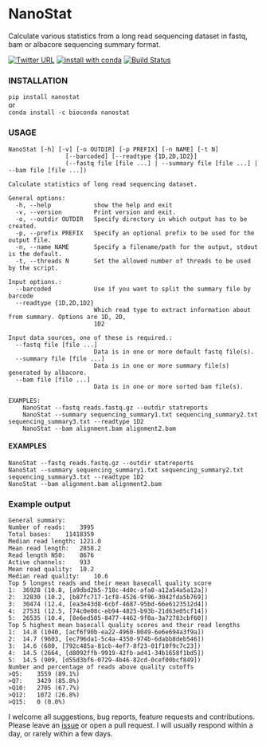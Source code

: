 # NanoStat

Calculate various statistics from a long read sequencing dataset in fastq, bam or albacore sequencing summary format.

[![Twitter URL](https://img.shields.io/twitter/url/https/twitter.com/wouter_decoster.svg?style=social&label=Follow%20%40wouter_decoster)](https://twitter.com/wouter_decoster)
[![install with conda](https://anaconda.org/bioconda/nanostat/badges/installer/conda.svg)](https://anaconda.org/bioconda/nanostat)
[![Build Status](https://travis-ci.org/wdecoster/nanostat.svg?branch=master)](https://travis-ci.org/wdecoster/nanostat)



### INSTALLATION
`pip install nanostat`  
or  
`conda install -c bioconda nanostat`


### USAGE
```
NanoStat [-h] [-v] [-o OUTDIR] [-p PREFIX] [-n NAME] [-t N]
                [--barcoded] [--readtype {1D,2D,1D2}]
                (--fastq file [file ...] | --summary file [file ...] | --bam file [file ...])

Calculate statistics of long read sequencing dataset.

General options:
  -h, --help            show the help and exit
  -v, --version         Print version and exit.
  -o, --outdir OUTDIR   Specify directory in which output has to be created.
  -p, --prefix PREFIX   Specify an optional prefix to be used for the output file.
  -n, --name NAME       Specify a filename/path for the output, stdout is the default.
  -t, --threads N       Set the allowed number of threads to be used by the script.

Input options.:
  --barcoded            Use if you want to split the summary file by barcode
  --readtype {1D,2D,1D2}
                        Which read type to extract information about from summary. Options are 1D, 2D,
                        1D2

Input data sources, one of these is required.:
  --fastq file [file ...]
                        Data is in one or more default fastq file(s).
  --summary file [file ...]
                        Data is in one or more summary file(s) generated by albacore.
  --bam file [file ...]
                        Data is in one or more sorted bam file(s).

EXAMPLES:
    NanoStat --fastq reads.fastq.gz --outdir statreports
    NanoStat --summary sequencing_summary1.txt sequencing_summary2.txt sequencing_summary3.txt --readtype 1D2
    NanoStat --bam alignment.bam alignment2.bam
```

#### EXAMPLES
```
NanoStat --fastq reads.fastq.gz --outdir statreports
NanoStat --summary sequencing_summary1.txt sequencing_summary2.txt sequencing_summary3.txt --readtype 1D2
NanoStat --bam alignment.bam alignment2.bam
```

### Example output
```
General summary:	 
Number of reads:	3995
Total bases:	11418359
Median read length:	1221.0
Mean read length:	2858.2
Read length N50:	8676
Active channels:	933
Mean read quality:	10.2
Median read quality:	10.6
Top 5 longest reads and their mean basecall quality score
1:	36928 (10.8, [a9dbd2b5-718c-4d0c-afa8-a12a54a5a12a])
2:	32830 (10.2, [b87fc717-1cf8-4526-9f96-3042fda5b769])
3:	30474 (12.4, [ea3e43d8-6cbf-4687-95bd-66e6123512d4])
4:	27531 (12.5, [74c0e08c-eb94-4825-b93b-21d63e05cf14])
5:	26535 (10.4, [8e6ed505-8477-4462-9f0a-3a72783cbf60])
Top 5 highest mean basecall quality scores and their read lengths
1:	14.8 (1040, [acf6f90b-ea22-4960-8049-6e6e694a3f9a])
2:	14.7 (9603, [ec796da1-5c4a-4350-974b-6dabb8deb546])
3:	14.6 (680, [792c485a-81cb-4ef7-8f23-01f10f9c7c23])
4:	14.5 (2664, [d8092ffb-9919-42fb-ad41-34b1658f1bd5])
5:	14.5 (909, [d55d3bf6-0729-4b46-82cd-0cef00bcf849])
Number and percentage of reads above quality cutoffs
>Q5:	3559 (89.1%)
>Q7:	3429 (85.8%)
>Q10:	2705 (67.7%)
>Q12:	1072 (26.8%)
>Q15:	0 (0.0%)
```

I welcome all suggestions, bug reports, feature requests and contributions. Please leave an [issue](https://github.com/wdecoster/nanostat/issues) or open a pull request. I will usually respond within a day, or rarely within a few days.
